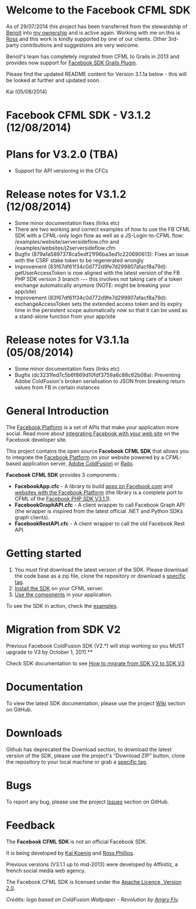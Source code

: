 # Welcome to the Facebook CFML SDK
As of 29/07/2014 this project has been transferred from the stewardship of [Benoit](http://www.twitter.com/benorama) into [my ownership](http://www.twitter.com/AgentK) and is active again. Working with me on this is [Ross](http://www.twitter.com/fingersdacing) and this work is kindly supported by one of our clients. Other 3rd-party contributions and suggestions are very welcome.

Benoit's team has completely migrated from CFML to Grails in 2013 and provides now support for [Facebook SDK Grails Plugin](https://github.com/agorapulse/grails-facebook-sdk).

Please find the updated README content for Version 3.1.1a below - this will be looked at further and updated soon.

Kai (05/08/2014)

Facebook CFML SDK - V3.1.2 (12/08/2014)
========================================

# Plans for V3.2.0 (TBA)

* Support for API versioning in the CFCs

# Release notes for V3.1.2 (12/08/2014)

* Some minor documentation fixes (links etc)
* There are two working and correct examples of how to use the FB CFML SDK with a CFML-only login flow as well as a JS-Login-to-CFML flow: /examples/website/serversideflow.cfm and /examples/websites/j2serversideflow.cfm
* Bugfix (879a1a5897378ca5edf21f96ba3ed1c220690613): Fixes an issue with the CSRF stake token to be regenerated wrongly
* Improvement (83f67df61f34c0d772d9fe7d299807afacf8a79d): getUserAccessToken is now aligned with the latest version of the FB PHP SDK version 3 branch --- this involves not taking care of a token exchange automatically anymore (NOTE: might be breaking your app/site)
* Improvement (83f67df61f34c0d772d9fe7d299807afacf8a79d): exchangeAccessToken sets the extended access token and its expiry time in the persistent scope automatically now so that it can be used as a stand-alone function from your app/site

# Release notes for V3.1.1a (05/08/2014)

* Some minor documentation fixes (links etc)
* Bugfix (dc3231fed7c5b6f869d10fdf3759a6c88c62b08a): Preventing Adobe ColdFusion's broken serialisation to JSON from breaking return values from FB in certain instances

# General Introduction

The [Facebook Platform](http://developers.facebook.com/) is a set of APIs that make your application more social. Read more about [integrating Facebook with your web site](http://developers.facebook.com/docs/guides/web) on the Facebook developer site. 

This project contains the open source **Facebook CFML SDK** that allows you to integrate the [Facebook Platform](http://developers.facebook.com/) on your website powered by a CFML-based application server, [Adobe ColdFusion](http://www.adobe.com/products/coldfusion) or [Railo](http://www.getrailo.org/index.cfm/download).

**Facebook CFML SDK** provides 3 components :

* **FacebookApp.cfc** - A library to build [apps on Facebook.com](http://developers.facebook.com/docs/guides/canvas/) and [websites with the Facebook Platform](http://developers.facebook.com/docs/guides/web) (the library is a complete port to CFML of the [Facebook PHP SDK V3.1.1](http://github.com/facebook/php-sdk)).
* **FacebookGraphAPI.cfc** - A client wrapper to call Facebook Graph API (the wrapper is inspired from the latest official .NET and Python SDKs graph clients).
* **FacebookRestAPI.cfc** - A client wrapper to call the old Facebook Rest API.

# Getting started

1. You must first download the latest version of the SDK. Please download the code base as a zip file, clone the repository or download a [specific tag](https://github.com/TheRealAgentK/facebook-cf-sdk/tags).
2. [Install the SDK](http://github.com/TheRealAgentK/facebook-cf-sdk/wiki/Installation) on your CFML server.
3. [Use the components](http://github.com/TheRealAgentK/facebook-cf-sdk/wiki/Usage) in your application.

To see the SDK in action, check the [examples](http://github.com/TheRealAgentK/facebook-cf-sdk/wiki/Examples).

# Migration from SDK V2

Previous Facebook ColdFusion SDK (V2.*) will stop working so you MUST upgrade to V3 by October 1, 2011.**

Check SDK documentation to see [How to migrate from SDK V2 to SDK V3](https://github.com/TheRealAgentK/facebook-cf-sdk/wiki/Migration)

# Documentation

To view the latest SDK documentation, please use the project [Wiki](http://github.com/TheRealAgentK/facebook-cf-sdk/wiki) section on GitHub.

# Downloads

Github has deprecated the Download section, to download the latest version of the SDK, please use the project's "Download ZIP" button, clone the repository to your local machine or grab a [specific tag](https://github.com/TheRealAgentK/facebook-cf-sdk/tags).

# Bugs

To report any bug, please use the project [Issues](http://github.com/TheRealAgentK/facebook-cf-sdk/issues) section on GitHub.

# Feedback

The **Facebook CFML SDK** is not an official Facebook SDK.

It is being developed by [Kai Koenig](http://www.twitter.com/AgentK) and [Ross Phillips](http://www.twitter.com/fingersdacing).

Previous versions (V3.1.1 up to mid-2013) were developed by Affinitiz, a french social media web agency.

The Facebook CFML SDK is licensed under the [Apache Licence, Version 2.0](http://www.apache.org/licenses/LICENSE-2.0.html).

*Credits: logo based on ColdFusion Wallpaper - Revolution by [Angry Fly](http://angry-fly.com/).*
